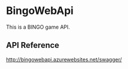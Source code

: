 # BingoWebApi
This is a BINGO game API. 

## API Reference
http://bingowebapi.azurewebsites.net/swagger/
